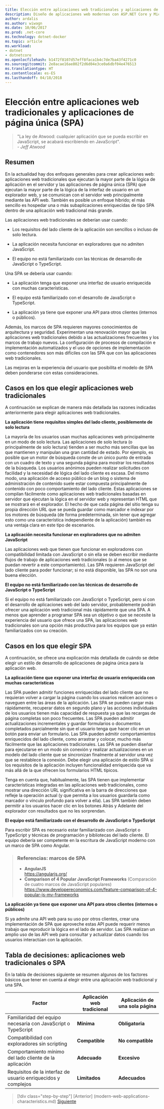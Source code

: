 ```yaml
---
title: Elección entre aplicaciones web tradicionales y aplicaciones de página única
description: Diseño de aplicaciones web modernas con ASP.NET Core y Microsoft Azure
author: ardalis
ms.author: wiwagn
ms.date: 10/06/2017
ms.prod: .net-core
ms.technology: dotnet-docker
ms.topic: article
ms.workload:
- dotnet
- dotnetcore
ms.openlocfilehash: b1472f8107d57eff8faca1b4c7de7ba43f4271c0
ms.sourcegitcommit: 2e8acae16ae802f2d6d04e3ce0a6dbf04e476513
ms.translationtype: HT
ms.contentlocale: es-ES
ms.lasthandoff: 04/18/2018
---
```

# <a name="choose-between-traditional-web-apps-and-single-page-apps-spas"></a>Elección entre aplicaciones web tradicionales y aplicaciones de página única (SPA)

> "La ley de Atwood: cualquier aplicación que se pueda escribir en JavaScript, se acabará escribiendo en JavaScript".  
> _\- Jeff Atwood_

## <a name="summary"></a>Resumen

En la actualidad hay dos enfoques generales para crear aplicaciones web: aplicaciones web tradicionales que ejecutan la mayor parte de la lógica de aplicación en el servidor y las aplicaciones de página única (SPA) que ejecutan la mayor parte de la lógica de la interfaz de usuario en un explorador web, y se comunican con el servidor web principalmente mediante las API web. También es posible un enfoque híbrido; el más sencillo es hospedar una o más subaplicaciones enriquecidas de tipo SPA dentro de una aplicación web tradicional más grande.

Las aplicaciones web tradicionales se deberían usar cuando:

-   Los requisitos del lado cliente de la aplicación son sencillos o incluso de solo lectura.

-   La aplicación necesita funcionar en exploradores que no admiten JavaScript.

-   El equipo no está familiarizado con las técnicas de desarrollo de JavaScript o TypeScript.

Una SPA se debería usar cuando:

-   La aplicación tenga que exponer una interfaz de usuario enriquecida con muchas características.

-   El equipo está familiarizado con el desarrollo de JavaScript o TypeScript.

-   La aplicación ya tiene que exponer una API para otros clientes (internos o públicos).

Además, los marcos de SPA requieren mayores conocimientos de arquitectura y seguridad. Experimentan una renovación mayor que las aplicaciones web tradicionales debido a las actualizaciones frecuentes y los marcos de trabajo nuevos. La configuración de procesos de compilación e implementación automatizados y el uso de opciones de implementación como contenedores son más difíciles con las SPA que con las aplicaciones web tradicionales.

Las mejoras en la experiencia del usuario que posibilita el modelo de SPA deben ponderarse con estas consideraciones.

## <a name="when-to-choose-traditional-web-apps"></a>Casos en los que elegir aplicaciones web tradicionales

A continuación se explican de manera más detallada las razones indicadas anteriormente para elegir aplicaciones web tradicionales.

**La aplicación tiene requisitos simples del lado cliente, posiblemente de solo lectura**

La mayoría de los usuarios usan muchas aplicaciones web principalmente en un modo de solo lectura. Las aplicaciones de solo lectura (o principalmente de solo lectura) tienden a ser mucho más sencillas que las que mantienen y manipulan una gran cantidad de estado. Por ejemplo, es posible que un motor de búsqueda conste de un único punto de entrada con un cuadro de texto y una segunda página para mostrar los resultados de la búsqueda. Los usuarios anónimos pueden realizar solicitudes con facilidad y la necesidad de lógica del lado cliente es escasa. Del mismo modo, una aplicación de acceso público de un blog o sistema de administración de contenido suele estar compuesta principalmente de contenido con poco comportamiento del lado cliente. Estas aplicaciones se compilan fácilmente como aplicaciones web tradicionales basadas en servidor que ejecutan la lógica en el servidor web y representan HTML que se mostrará en el explorador. El hecho de que cada página del sitio tenga su propia dirección URL que se pueda guardar como marcador e indexar por los motores de búsqueda (de forma predeterminada, sin tener que agregar esto como una característica independiente de la aplicación) también es una ventaja clara en este tipo de escenarios.

**La aplicación necesita funcionar en exploradores que no admiten JavaScript**

Las aplicaciones web que tienen que funcionar en exploradores con compatibilidad limitada con JavaScript o sin ella se deben escribir mediante flujos de trabajo de aplicaciones web tradicionales (o al menos que se puedan revertir a este comportamiento). Las SPA requieren JavaScript del lado cliente para poder funcionar; si no está disponible, las SPA no son una buena elección.

**El equipo no está familiarizado con las técnicas de desarrollo de JavaScript o TypeScript**

Si el equipo no está familiarizado con JavaScript o TypeScript, pero sí con el desarrollo de aplicaciones web del lado servidor, probablemente podrán ofrecer una aplicación web tradicional más rápidamente que una SPA. A menos que aprender a programar SPA sea un objetivo o que se necesite la experiencia del usuario que ofrece una SPA, las aplicaciones web tradicionales son una opción más productiva para los equipos que ya están familiarizados con su creación.

## <a name="when-to-choose-spas"></a>Casos en los que elegir SPA

A continuación, se ofrece una explicación más detallada de cuándo se debe elegir un estilo de desarrollo de aplicaciones de página única para la aplicación web.

**La aplicación tiene que exponer una interfaz de usuario enriquecida con muchas características**

Las SPA pueden admitir funciones enriquecidas del lado cliente que no requieran volver a cargar la página cuando los usuarios realicen acciones o naveguen entre las áreas de la aplicación. Las SPA se pueden cargar más rápidamente, recuperar datos en segundo plano y las acciones individuales de los usuarios tienen más capacidad de respuesta ya que las recargas de página completas son poco frecuentes. Las SPA pueden admitir actualizaciones incrementales y guardar formularios o documentos completados parcialmente sin que el usuario tenga que hacer clic en un botón para enviar un formulario. Las SPA pueden admitir comportamientos enriquecidos del lado cliente, como arrastrar y colocar, mucho más fácilmente que las aplicaciones tradicionales. Las SPA se pueden diseñar para ejecutarse en un modo sin conexión y realizar actualizaciones en un modelo del lado cliente que se sincronizan finalmente al servidor una vez que se restablece la conexión. Debe elegir una aplicación de estilo SPA si los requisitos de la aplicación incluyen funcionalidad enriquecida que va más allá de la que ofrecen los formularios HTML típicos.

Tenga en cuenta que, habitualmente, las SPA tienen que implementar características integradas en las aplicaciones web tradicionales, como mostrar una dirección URL significativa en la barra de direcciones que refleje la operación actual (y que permita a los usuarios guardarla como marcador o vínculo profundo para volver a ella). Las SPA también deben permitir a los usuarios hacer clic en los botones Atrás y Adelante del explorador con resultados que no les sorprendan.

**El equipo está familiarizado con el desarrollo de JavaScript o TypeScript**

Para escribir SPA es necesario estar familiarizado con JavaScript o TypeScript y técnicas de programación y bibliotecas del lado cliente. El equipo debería ser competente en la escritura de JavaScript moderno con un marco de SPA como Angular.

> ### <a name="references--spa-frameworks"></a>Referencias: marcos de SPA
> - **AngularJS**  
> <https://angularjs.org/>
> - **Comparison of 4 Popular JavaScript Frameworks** (Comparación de cuatro marcos de JavaScript populares)  
> <https://www.developereconomics.com/feature-comparison-of-4-popular-js-mv-frameworks>

**La aplicación ya tiene que exponer una API para otros clientes (internos o públicos)**

Si ya admite una API web para su uso por otros clientes, crear una implementación de SPA que aproveche estas API puede requerir menos trabajo que reproducir la lógica en el lado de servidor. Las SPA realizan un amplio uso de las API web para consultar y actualizar datos cuando los usuarios interactúan con la aplicación.

## <a name="decision-table--traditional-web-or-spa"></a>Tabla de decisiones: aplicaciones web tradicionales o SPA

En la tabla de decisiones siguiente se resumen algunos de los factores básicos que tener en cuenta al elegir entre una aplicación web tradicional y una SPA.

  | **Factor** | **Aplicación web tradicional** | **Aplicación de una sola página** |
  |---|---|---|
  | Familiaridad del equipo necesaria con JavaScript o TypeScript | **Mínima** | **Obligatoria** |
  | Compatibilidad con exploradores sin scripting | **Compatible** | **No compatible** |
  | Comportamiento mínimo del lado cliente de la aplicación | **Adecuado** | **Excesivo** |
  | Requisitos de la interfaz de usuario enriquecidos y complejos | **Limitados** | **Adecuados** |

>[!div class="step-by-step"]
[Anterior] (modern-web-applications-characteristics.md) [Siguiente](architectural-principles.md)
